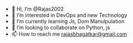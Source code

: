 - 👋 Hi, I’m @Rajas2002
- 👀 I’m interested in DevOps and new Technology
- 🌱 I’m currently learning Js, Dom Manulpulation
- 💞️ I’m looking to collaborate on Python, js
- 📫 How to reach me rajasbhagatkar@gmail.com

<!---
Rajas2002/Rajas2002 is a ✨ special ✨ repository because its `README.md` (this file) appears on your GitHub profile.
You can click the Preview link to take a look at your changes.
--->
